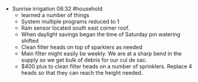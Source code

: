 - Sunrise irrigation 08:32 #household
	- learned a number of things
	- System multiple programs reduced to 1
	- Rain sensor located south east corner roof.
	- When daylight savings began the time of Saturday pm watering shifted
	- Clean filter heads on top of sparklers as needed
	- Main filter might easily be weekly. We are at a sharp bend in the supply so we get bulk of debris for our cul de sac.
	- $400 plus to clean filter heads on a number of sprinklers. Replace 4 heads so that they can reach the height needed.